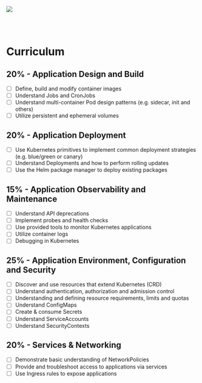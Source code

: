![](https://media.licdn.com/dms/image/C4D12AQG7VbZuaUVSUg/article-cover_image-shrink_600_2000/0/1626170428339?e=2147483647&v=beta&t=_G5iG85sqX6DQVFtl71aFitGukZFMwcHyZR3PwdQ_3E)


<br>
<br>

# Curriculum

## 20% - Application Design and Build

- [ ] Define, build and modify container images
- [ ] Understand Jobs and CronJobs
- [ ] Understand multi-container Pod design patterns (e.g. sidecar, init and others)
- [ ] Utilize persistent and ephemeral volumes

## 20% - Application Deployment

- [ ] Use Kubernetes primitives to implement common deployment strategies (e.g. blue/green or canary)
- [ ] Understand Deployments and how to perform rolling updates
- [ ] Use the Helm package manager to deploy existing packages

## 15% - Application Observability and Maintenance

- [ ] Understand API deprecations
- [ ] Implement probes and health checks
- [ ] Use provided tools to monitor Kubernetes applications
- [ ] Utilize container logs
- [ ] Debugging in Kubernetes 

## 25% - Application Environment, Configuration and Security

- [ ] Discover and use resources that extend Kubernetes (CRD)
- [ ] Understand authentication, authorization and admission control
- [ ] Understanding and defining resource requirements, limits and quotas
- [ ] Understand ConfigMaps
- [ ] Create & consume Secrets
- [ ] Understand ServiceAccounts
- [ ] Understand SecurityContexts 

## 20% - Services & Networking

- [ ] Demonstrate basic understanding of NetworkPolicies
- [ ] Provide and troubleshoot access to applications via services
- [ ] Use Ingress rules to expose applications 
